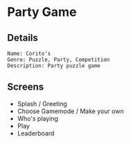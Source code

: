 # Party Game

## Details

    Name: Corito's
    Genre: Puzzle, Party, Competition
    Description: Party puzzle game

## Screens

- Splash / Greeting
- Choose Gamemode / Make your own
- Who's playing
- Play
- Leaderboard

